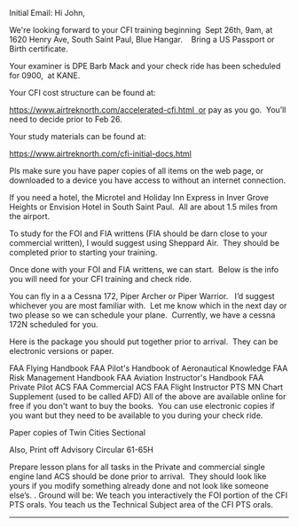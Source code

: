 Initial Email:
Hi John,

We're looking forward to your CFI training beginning  Sept 26th, 9am, at 1620 Henry Ave, South Saint Paul, Blue Hangar.    Bring a US Passport or Birth certificate.

Your examiner is DPE Barb Mack and your check ride has been scheduled for 0900,  at KANE. 


Your CFI cost structure can be found at:

https://www.airtreknorth.com/accelerated-cfi.html  or pay as you go.  You’ll need to decide prior to Feb 26.


Your study materials can be found at:

https://www.airtreknorth.com/cfi-initial-docs.html

Pls make sure you have paper copies of all items on the web page, or downloaded to a device you have access to without an internet connection.


If you need a hotel, the Microtel and Holiday Inn Express in Inver Grove Heights or Envision Hotel in South Saint Paul.  All are about 1.5 miles from the airport.



To study for the FOI and FIA writtens (FIA should be darn close to your commercial written), I would suggest using Sheppard Air.  They should be completed prior to starting your training.
 
Once done with your FOI and FIA writtens, we can start.  Below is the info you will need for your CFI training and check ride.  

You can fly in a a Cessna 172, Piper Archer or Piper Warrior.   I’d suggest whichever you are most familiar with.  Let me know which in the next day or two please so we can schedule your plane.  Currently, we have a cessna 172N scheduled for you.  

 
Here is the package you should put together prior to arrival.  They can be electronic versions or paper.

FAA Flying Handbook
FAA Pilot's Handbook of Aeronautical Knowledge
FAA Risk Management Handbook
FAA Aviation Instructor's Handbook
FAA Private Pilot ACS
FAA Commercial ACS
FAA Flight Instructor PTS
MN Chart Supplement (used to be called AFD)
All of the above are available online for free if you don't want to buy the
books.  You can use electronic copies if you want but they need to be
available to you during your check ride.

Paper copies of
Twin Cities Sectional


Also, Print off
Advisory Circular 61-65H


Prepare lesson plans for all tasks in the Private and commercial single engine land ACS should be done prior to arrival.  They should look like yours if you modify something already done and not look like someone else’s.
.
Ground will be:
We teach you interactively the FOI portion of the CFI PTS orals.
You teach us the Technical Subject area of the CFI PTS orals.


----